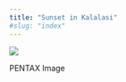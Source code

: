 ```yaml
---
title: "Sunset in Kalalasi"
#slug: "index"
---
```


[![](/wp-content/2011/12/56-300x225.jpg)](/wp-content/2011/12/56.jpg)

PENTAX Image